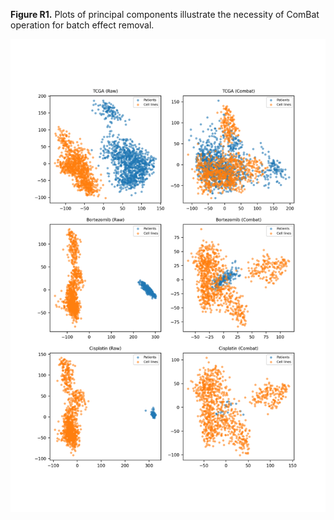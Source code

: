 **Figure R1.** Plots of principal components illustrate the necessity of ComBat operation for batch effect removal.

![FigureR1](FigureR1.png)
